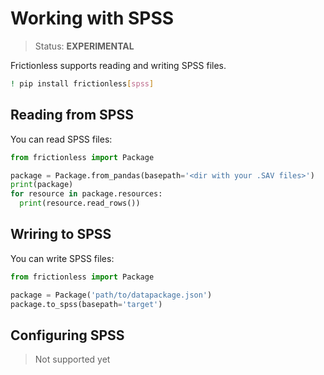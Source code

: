 # Working with SPSS

> Status: **EXPERIMENTAL**

Frictionless supports reading and writing SPSS files.

```sh
! pip install frictionless[spss]
```


## Reading from SPSS

You can read SPSS files:

```py
from frictionless import Package

package = Package.from_pandas(basepath='<dir with your .SAV files>')
print(package)
for resource in package.resources:
  print(resource.read_rows())
```


## Wriring to SPSS

You can write SPSS files:

```py
from frictionless import Package

package = Package('path/to/datapackage.json')
package.to_spss(basepath='target')
```


## Configuring SPSS

> Not supported yet
